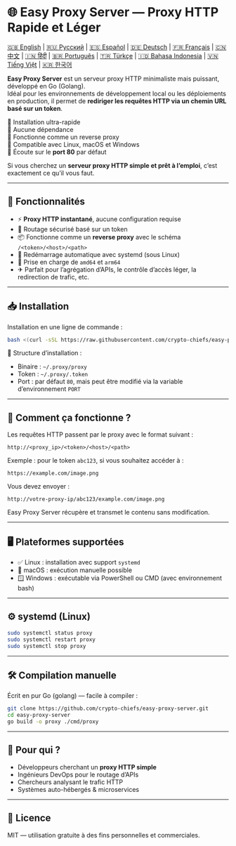 
# 🌐 Easy Proxy Server — Proxy HTTP Rapide et Léger

[🇬🇧 English](/README.md) | [🇷🇺 Русский](/doc/README.ru.md) | [🇪🇸 Español](/doc/README.es.md) | [🇩🇪 Deutsch](/doc/README.de.md) | [🇫🇷 Français](/doc/README.fr.md) | [🇨🇳 中文](/doc/README.zh.md) | [🇮🇳 हिंदी](/doc/README.hi.md) | [🇧🇷 Português](/doc/README.pt.md) | [🇹🇷 Türkçe](/doc/README.tr.md) | [🇮🇩 Bahasa Indonesia](/doc/README.id.md) | [🇻🇳 Tiếng Việt](/doc/README.vi.md) | [🇰🇷 한국어](/doc/README.ko.md)

**Easy Proxy Server** est un serveur proxy HTTP minimaliste mais puissant, développé en Go (Golang).  
Idéal pour les environnements de développement local ou les déploiements en production, il permet de **rediriger les requêtes HTTP via un chemin URL basé sur un token**.

🔹 Installation ultra-rapide  
🔹 Aucune dépendance  
🔹 Fonctionne comme un reverse proxy  
🔹 Compatible avec Linux, macOS et Windows  
🔹 Écoute sur le **port 80** par défaut

Si vous cherchez un **serveur proxy HTTP simple et prêt à l’emploi**, c’est exactement ce qu’il vous faut.

---

## 🚀 Fonctionnalités

- ⚡ **Proxy HTTP instantané**, aucune configuration requise
- 🔐 Routage sécurisé basé sur un token
- 📦 Fonctionne comme un **reverse proxy** avec le schéma `/<token>/<host>/<path>`
- 🔄 Redémarrage automatique avec systemd (sous Linux)
- 🧊 Prise en charge de `amd64` et `arm64`
- ✈ Parfait pour l’agrégation d’APIs, le contrôle d’accès léger, la redirection de trafic, etc.

---

## 📥 Installation

Installation en une ligne de commande :

```bash
bash <(curl -sSL https://raw.githubusercontent.com/crypto-chiefs/easy-proxy-server/master/scripts/build.sh)
```

📂 Structure d’installation :
- Binaire : `~/.proxy/proxy`
- Token : `~/.proxy/.token`
- Port : par défaut `80`, mais peut être modifié via la variable d’environnement `PORT`

---

## 🧪 Comment ça fonctionne ?

Les requêtes HTTP passent par le proxy avec le format suivant :

```
http://<proxy_ip>/<token>/<host>/<path>
```

Exemple : pour le token `abc123`, si vous souhaitez accéder à :

```
https://example.com/image.png
```

Vous devez envoyer :

```
http://votre-proxy-ip/abc123/example.com/image.png
```

Easy Proxy Server récupère et transmet le contenu sans modification.

---

## 🖥 Plateformes supportées

- ✅ Linux : installation avec support `systemd`
- 🍎 macOS : exécution manuelle possible
- 🪟 Windows : exécutable via PowerShell ou CMD (avec environnement bash)

---

## ⚙️ systemd (Linux)

```bash
sudo systemctl status proxy
sudo systemctl restart proxy
sudo systemctl stop proxy
```

---

## 🛠 Compilation manuelle

Écrit en pur Go (golang) — facile à compiler :

```bash
git clone https://github.com/crypto-chiefs/easy-proxy-server.git
cd easy-proxy-server
go build -o proxy ./cmd/proxy
```

---

## 💬 Pour qui ?

- Développeurs cherchant un **proxy HTTP simple**
- Ingénieurs DevOps pour le routage d’APIs
- Chercheurs analysant le trafic HTTP
- Systèmes auto-hébergés & microservices

---

## 📄 Licence

MIT — utilisation gratuite à des fins personnelles et commerciales.
